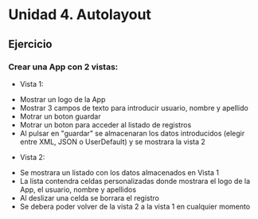 # Unidad 4. Autolayout
## Ejercicio
### Crear una App con 2 vistas:

* Vista 1:
 - Mostrar un logo de la App
 - Mostrar 3 campos de texto para introducir usuario, nombre y apellido
 - Motrar un boton guardar
 - Motrar un boton para acceder al listado de registros
 - Al pulsar en "guardar" se almacenaran los datos introducidos (elegir entre XML, JSON o UserDefault) y se mostrara la vista 2
 
* Vista 2:
 - Se mostrara un listado con los datos almacenados en Vista 1
 - La lista contendra celdas personalizadas donde mostrara el logo de la App, el usuario, nombre y apellidos
 - Al deslizar una celda se borrara el registro
 - Se debera poder volver de la vista 2 a la vista 1 en cualquier momento
